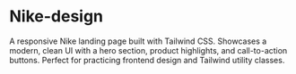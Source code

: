 # Nike-design
A responsive Nike landing page built with Tailwind CSS. Showcases a modern, clean UI with a hero section, product highlights, and call-to-action buttons. Perfect for practicing frontend design and Tailwind utility classes.
